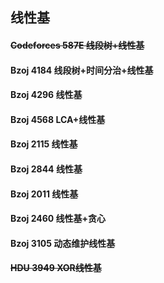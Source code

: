 ## 线性基
#### ~~Codeforces 587E 线段树+线性基~~
#### Bzoj 4184 线段树+时间分治+线性基
#### Bzoj 4296 线性基
#### Bzoj 4568 LCA+线性基
#### Bzoj 2115 线性基
#### Bzoj 2844 线性基
#### Bzoj 2011 线性基
#### Bzoj 2460 线性基+贪心
#### Bzoj 3105 动态维护线性基
#### ~~HDU 3949 XOR线性基~~

